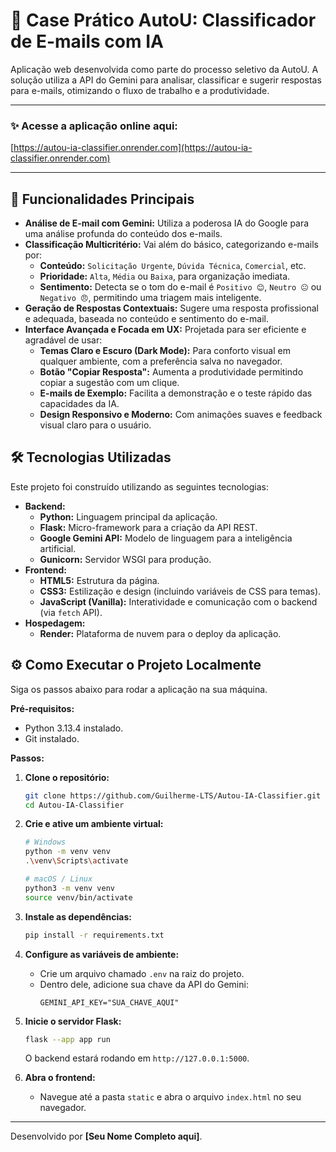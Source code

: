 # 🤖 Case Prático AutoU: Classificador de E-mails com IA

Aplicação web desenvolvida como parte do processo seletivo da AutoU. A solução utiliza a API do Gemini para analisar, classificar e sugerir respostas para e-mails, otimizando o fluxo de trabalho e a produtividade.

---

### ✨ **Acesse a aplicação online aqui:**
[https://autou-ia-classifier.onrender.com](https://autou-ia-classifier.onrender.com)

---

## 🚀 Funcionalidades Principais

* **Análise de E-mail com Gemini:** Utiliza a poderosa IA do Google para uma análise profunda do conteúdo dos e-mails.
* **Classificação Multicritério:** Vai além do básico, categorizando e-mails por:
    * **Conteúdo:** `Solicitação Urgente`, `Dúvida Técnica`, `Comercial`, etc.
    * **Prioridade:** `Alta`, `Média` ou `Baixa`, para organização imediata.
    * **Sentimento:** Detecta se o tom do e-mail é `Positivo 😊`, `Neutro 😐` ou `Negativo 😠`, permitindo uma triagem mais inteligente.
* **Geração de Respostas Contextuais:** Sugere uma resposta profissional e adequada, baseada no conteúdo e sentimento do e-mail.
* **Interface Avançada e Focada em UX:** Projetada para ser eficiente e agradável de usar:
    * **Temas Claro e Escuro (Dark Mode):** Para conforto visual em qualquer ambiente, com a preferência salva no navegador.
    * **Botão "Copiar Resposta":** Aumenta a produtividade permitindo copiar a sugestão com um clique.
    * **E-mails de Exemplo:** Facilita a demonstração e o teste rápido das capacidades da IA.
    * **Design Responsivo e Moderno:** Com animações suaves e feedback visual claro para o usuário.

## 🛠️ Tecnologias Utilizadas

Este projeto foi construído utilizando as seguintes tecnologias:

* **Backend:**
    * **Python:** Linguagem principal da aplicação.
    * **Flask:** Micro-framework para a criação da API REST.
    * **Google Gemini API:** Modelo de linguagem para a inteligência artificial.
    * **Gunicorn:** Servidor WSGI para produção.
* **Frontend:**
    * **HTML5:** Estrutura da página.
    * **CSS3:** Estilização e design (incluindo variáveis de CSS para temas).
    * **JavaScript (Vanilla):** Interatividade e comunicação com o backend (via `fetch` API).
* **Hospedagem:**
    * **Render:** Plataforma de nuvem para o deploy da aplicação.

## ⚙️ Como Executar o Projeto Localmente

Siga os passos abaixo para rodar a aplicação na sua máquina.

**Pré-requisitos:**
* Python 3.13.4 instalado.
* Git instalado.

**Passos:**

1.  **Clone o repositório:**
    ```bash
    git clone https://github.com/Guilherme-LTS/Autou-IA-Classifier.git
    cd Autou-IA-Classifier
    ```

2.  **Crie e ative um ambiente virtual:**
    ```bash
    # Windows
    python -m venv venv
    .\venv\Scripts\activate

    # macOS / Linux
    python3 -m venv venv
    source venv/bin/activate
    ```

3.  **Instale as dependências:**
    ```bash
    pip install -r requirements.txt
    ```

4.  **Configure as variáveis de ambiente:**
    * Crie um arquivo chamado `.env` na raiz do projeto.
    * Dentro dele, adicione sua chave da API do Gemini:
        ```
        GEMINI_API_KEY="SUA_CHAVE_AQUI"
        ```

5.  **Inicie o servidor Flask:**
    ```bash
    flask --app app run
    ```
    O backend estará rodando em `http://127.0.0.1:5000`.

6.  **Abra o frontend:**
    * Navegue até a pasta `static` e abra o arquivo `index.html` no seu navegador.

---

Desenvolvido por **[Seu Nome Completo aqui]**.